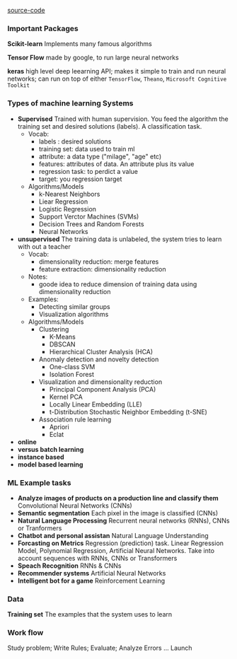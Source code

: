[source-code](https://github.com/ageron/handson-ml2)

### Important Packages

**Scikit-learn**
Implements many famous algorithms

**Tensor Flow**
made by google, to run large neural networks

**keras**
high level deep leearning API; makes it simple to train and run neural networks; can run on top of either `TensorFlow`, `Theano`, `Microsoft Cognitive Toolkit`


### Types of machine learning Systems

- **Supervised**
  Trained with human supervision. You feed the algorithm the training set and desired solutions (labels). A classification task.
  - Vocab:
    - labels : desired solutions
    - training set: data used to train ml
    - attribute: a data type ("milage", "age" etc)
    - features: attributes of data. An attribute plus its value
    - regression task: to perdict a value
    - target: you regression target
  - Algorithms/Models
    - k-Nearest Neighbors
    - Liear Regression
    - Logistic Regression
    - Support Verctor Machines (SVMs)
    - Decision Trees and Random Forests
    - Neural Networks
- **unsupervised**
  The training data is unlabeled, the system tries to learn with out a teacher
  - Vocab:
    - dimensionality reduction: merge features
    - feature extraction: dimensionality reduction
  - Notes: 
    - goode idea to reduce dimension of training data using dimensionality reduction
  - Examples:
    - Detecting similar groups
    - Visualization algorithms
  - Algorithms/Models
    - Clustering
      - K-Means
      - DBSCAN
      - Hierarchical Cluster Analysis (HCA)
    - Anomaly detection and novelty detection
      - One-class SVM
      - Isolation Forest
    - Visualization and dimensionality reduction
      - Principal Component Analysis (PCA)
      - Kernel PCA
      - Locally Linear Embedding (LLE)
      - t-Distribution Stochastic Neighbor Embedding (t-SNE)
    - Association rule learning
      - Apriori
      - Eclat
- **online**
- **versus batch learning**
- **instance based**
- **model based learning**

### ML Example tasks
- **Analyze images of products on a production line and classify them**
  Convolutional Neural Networks (CNNs)
- **Semantic segmentation**
  Each pixel in the image is classified (CNNs)
- **Natural Language Processing**
  Recurrent neural networks (RNNs), CNNs or Tranformers
- **Chatbot and personal assistan**
  Natural Language Understanding
- **Forcasting on Metrics**
  Regression (prediction) task. Linear Regression Model, Polynomial Regression, Artificial Neural Networks. Take into account sequences with RNNs, CNNs or Transformers
- **Speach Recognition**
  RNNs & CNNs
- **Recommender systems**
  Artificial Neural Networks
- **Intelligent bot for a game**
  Reinforcement Learning  

### Data

**Training set**
The examples that the system uses to learn

### Work flow
Study problem; Write Rules; Evaluate; Analyze Errors ... Launch

